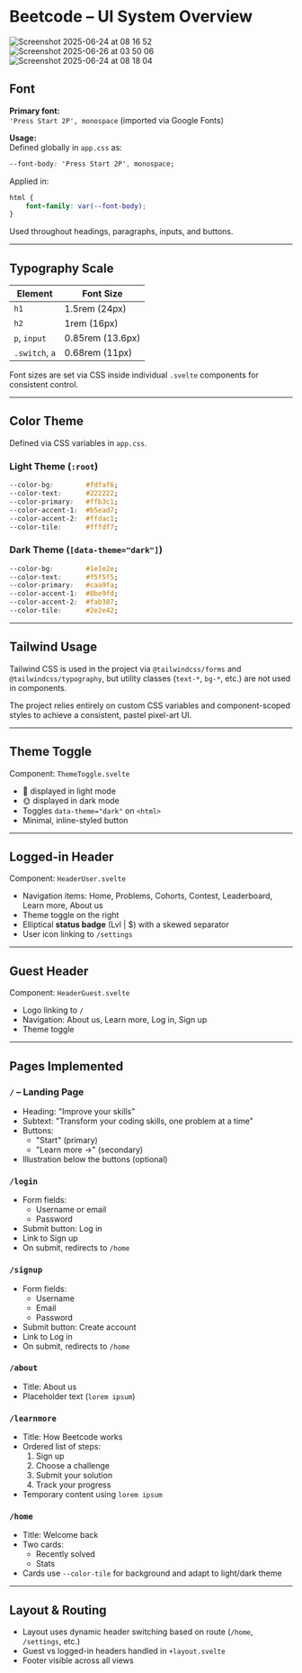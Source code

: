 # Beetcode – UI System Overview
![Screenshot 2025-06-24 at 08 16 52](https://github.com/user-attachments/assets/b9b2fe43-4723-4e37-a4b7-fad3cac50c98)
![Screenshot 2025-06-26 at 03 50 06](https://github.com/user-attachments/assets/d3b6b77a-08c5-4635-b5f1-3db9f0c430c7)
![Screenshot 2025-06-24 at 08 18 04](https://github.com/user-attachments/assets/792309de-f820-4285-95cb-4ab1b79c211f)

## Font

**Primary font:**  
`'Press Start 2P', monospace` (imported via Google Fonts)

**Usage:**  
Defined globally in `app.css` as:

```css
--font-body: 'Press Start 2P', monospace;
```

Applied in:

```css
html {
	font-family: var(--font-body);
}
```

Used throughout headings, paragraphs, inputs, and buttons.

---

## Typography Scale

| Element       | Font Size |
|---------------|-----------|
| `h1`          | 1.5rem (24px) |
| `h2`          | 1rem (16px) |
| `p`, `input`  | 0.85rem (13.6px) |
| `.switch`, `a`| 0.68rem (11px) |

Font sizes are set via CSS inside individual `.svelte` components for consistent control.

---

## Color Theme

Defined via CSS variables in `app.css`.

### Light Theme (`:root`)

```css
--color-bg:        #fdfaf6;
--color-text:      #222222;
--color-primary:   #ffb3c1;
--color-accent-1:  #b5ead7;
--color-accent-2:  #ffdac1;
--color-tile:      #fffdf7;
```

### Dark Theme (`[data-theme="dark"]`)

```css
--color-bg:        #1e1e2e;
--color-text:      #f5f5f5;
--color-primary:   #caa9fa;
--color-accent-1:  #8be9fd;
--color-accent-2:  #fab387;
--color-tile:      #2e2e42;
```

---

## Tailwind Usage

Tailwind CSS is used in the project via `@tailwindcss/forms` and `@tailwindcss/typography`, but utility classes (`text-*`, `bg-*`, etc.) are not used in components.

The project relies entirely on custom CSS variables and component-scoped styles to achieve a consistent, pastel pixel-art UI.

---

## Theme Toggle

Component: `ThemeToggle.svelte`

- 🌙 displayed in light mode
- 🌞 displayed in dark mode
- Toggles `data-theme="dark"` on `<html>`
- Minimal, inline-styled button

---

## Logged-in Header

Component: `HeaderUser.svelte`

- Navigation items: Home, Problems, Cohorts, Contest, Leaderboard, Learn more, About us
- Theme toggle on the right
- Elliptical **status badge** (Lvl | $) with a skewed separator
- User icon linking to `/settings`

---

## Guest Header

Component: `HeaderGuest.svelte`

- Logo linking to `/`
- Navigation: About us, Learn more, Log in, Sign up
- Theme toggle

---

## Pages Implemented

### `/` – Landing Page

- Heading: "Improve your skills"
- Subtext: "Transform your coding skills, one problem at a time"
- Buttons:
  - "Start" (primary)
  - "Learn more →" (secondary)
- Illustration below the buttons (optional)

### `/login`

- Form fields:
  - Username or email
  - Password
- Submit button: Log in
- Link to Sign up
- On submit, redirects to `/home`

### `/signup`

- Form fields:
  - Username
  - Email
  - Password
- Submit button: Create account
- Link to Log in
- On submit, redirects to `/home`

### `/about`

- Title: About us
- Placeholder text (`lorem ipsum`)

### `/learnmore`

- Title: How Beetcode works
- Ordered list of steps:
  1. Sign up
  2. Choose a challenge
  3. Submit your solution
  4. Track your progress
- Temporary content using `lorem ipsum`

### `/home`

- Title: Welcome back
- Two cards:
  - Recently solved
  - Stats
- Cards use `--color-tile` for background and adapt to light/dark theme

---

## Layout & Routing

- Layout uses dynamic header switching based on route (`/home`, `/settings`, etc.)
- Guest vs logged-in headers handled in `+layout.svelte`
- Footer visible across all views
